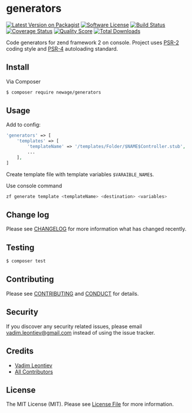 # generators

[![Latest Version on Packagist][ico-version]][link-packagist]
[![Software License][ico-license]](LICENSE.md)
[![Build Status][ico-travis]][link-travis]
[![Coverage Status][ico-scrutinizer]][link-scrutinizer]
[![Quality Score][ico-code-quality]][link-code-quality]
[![Total Downloads][ico-downloads]][link-downloads]

Code generators for zend framework 2 on console.
Project uses [PSR-2](http://www.php-fig.org/psr/psr-2/) coding style and [PSR-4](http://www.php-fig.org/psr/psr-4/) autoloading standard.

## Install

Via Composer

``` bash
$ composer require newage/generators
```

## Usage
Add to config:
``` php
'generators' => [
    'templates' => [
        'templateName' => '/templates/Folder/$NAME$Controller.stub',
        ...
    ],
]
```
Create template file with template variables `$VARAIBLE_NAME$`.

Use console command
``` bash
zf generate template <templateName> <destination> <variables>
```

## Change log

Please see [CHANGELOG](CHANGELOG.md) for more information what has changed recently.

## Testing

``` bash
$ composer test
```

## Contributing

Please see [CONTRIBUTING](CONTRIBUTING.md) and [CONDUCT](CONDUCT.md) for details.

## Security

If you discover any security related issues, please email vadim.leontiev@gmail.com instead of using the issue tracker.

## Credits

- [Vadim Leontiev][link-author]
- [All Contributors][link-contributors]

## License

The MIT License (MIT). Please see [License File](LICENSE.md) for more information.

[ico-version]: https://img.shields.io/packagist/v/newage/generators.svg?style=flat-square
[ico-license]: https://img.shields.io/badge/license-MIT-brightgreen.svg?style=flat-square
[ico-travis]: https://img.shields.io/travis/newage/generators/master.svg?style=flat-square
[ico-scrutinizer]: https://img.shields.io/scrutinizer/coverage/g/newage/generators.svg?style=flat-square
[ico-code-quality]: https://img.shields.io/scrutinizer/g/newage/generators.svg?style=flat-square
[ico-downloads]: https://img.shields.io/packagist/dt/newage/generators.svg?style=flat-square

[link-packagist]: https://packagist.org/packages/newage/generators
[link-travis]: https://travis-ci.org/newage/generators
[link-scrutinizer]: https://scrutinizer-ci.com/g/newage/generators/code-structure
[link-code-quality]: https://scrutinizer-ci.com/g/newage/generators
[link-downloads]: https://packagist.org/packages/newage/generators
[link-author]: https://github.com/newage
[link-contributors]: ../../contributors
